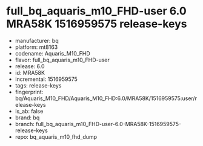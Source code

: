 # full_bq_aquaris_m10_FHD-user 6.0 MRA58K 1516959575 release-keys
- manufacturer: bq
- platform: mt8163
- codename: Aquaris_M10_FHD
- flavor: full_bq_aquaris_m10_FHD-user
- release: 6.0
- id: MRA58K
- incremental: 1516959575
- tags: release-keys
- fingerprint: bq/Aquaris_M10_FHD/Aquaris_M10_FHD:6.0/MRA58K/1516959575:user/release-keys
- is_ab: false
- brand: bq
- branch: full_bq_aquaris_m10_FHD-user-6.0-MRA58K-1516959575-release-keys
- repo: bq_aquaris_m10_fhd_dump
